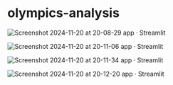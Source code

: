 # olympics-analysis

![Screenshot 2024-11-20 at 20-08-29 app · Streamlit](https://github.com/user-attachments/assets/70d83dea-76e0-4c46-ac9b-e5bf08cc2c5a)

![Screenshot 2024-11-20 at 20-11-06 app · Streamlit](https://github.com/user-attachments/assets/9dd3bd8f-c962-4c7f-973b-be0579e162b8)

![Screenshot 2024-11-20 at 20-11-34 app · Streamlit](https://github.com/user-attachments/assets/7584e8af-f67a-4134-b51f-a2cb2948123e)

![Screenshot 2024-11-20 at 20-12-20 app · Streamlit](https://github.com/user-attachments/assets/961097d7-0c4d-448c-afac-d9106a2331d9)

